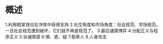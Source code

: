 # 概述
1.利用框架效应在冲突中获得支持
2.社交角度和市场角度：社会规范、市场规范。一旦社会规范遭到破坏，它们就不再是规范了。
3.最后通牒博弈
4.分配正义与程序正义
5.诉诸情感
6.惧、惑、疑
7.稻草人
8.人身攻击


